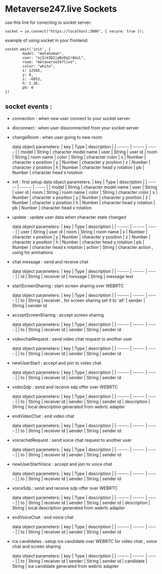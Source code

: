 # Metaverse247.live Sockets
use this line for conecting to socket server:

    socket = io.connect("https://localhost:3000", { secure: true });

example of using socket in your frontend:

    socket.emit('init', {
            model: "metahuman",
            user: "ojIckSD2jqNzOqIrAGzL",
            room: "metaverse247live",
            color: "white",
            x: 12565,
            y: 0,
            z: -6952,
            h: 1.26,
            pb: 0
    })

## socket events :

- connection : when new user connect to your socket server

- disconnect : when user dissconnected from your socket server

- changeRoom : when user going to new room

    data object parameters:
    | key | Type | description |
    | ------ | ------ | ----- |
    | model | String | character model name
    | user | String | user id
    | room | String | room name
    | color | String | character color
    | x | Number | character x position
    | y | Number | character y position
    | z | Number | character z position
    | h | Number | character head y rotation
    | pb | Number | character head x rotation

- init : first setup
    data object parameters:
    | key | Type | description |
    | ------ | ------ | ----- |
    | model | String | character model name
    | user | String | user id
    | room | String | room name
    | color | String | character color
    | x | Number | character x position
    | y | Number | character y position
    | z | Number | character z position
    | h | Number | character head y rotation
    | pb | Number | character head x rotation

- update : update user data when character state changed

    data object parameters:
    | key | Type | description |
    | ------ | ------ | ----- |
    | user | String | user id
    | room | String | room name
    | x | Number | character x position
    | y | Number | character y position
    | z | Number | character z position
    | h | Number | character head y rotation
    | pb | Number | character head x rotation
    | action | String | character action , using for animations

- chat message : send and receive chat 

    data object parameters:
    | key | Type | description |
    | ------ | ------ | ----- |
    | id | String | receiver id
    | message | String | message text

- startScreenSharing : start screen sharing over WEBRTC

    data object parameters:
    | key | Type | description |
    | ------ | ------ | ----- |
    | to | String | receiver , for screen sharing set it to 'all' 
    | sender | String | sender id

- acceptScreenSharing : accept screen sharing

    data object parameters:
    | key | Type | description |
    | ------ | ------ | ----- |
    | to | String | receiver id
    | sender | String | sender id


- videochatRequest : send video chat request to another user
    
    data object parameters:
    | key | Type | description |
    | ------ | ------ | ----- |
    | to | String | receiver id
    | sender | String | sender id

- newUserStart : accept and join to video chat

    data object parameters:
    | key | Type | description |
    | ------ | ------ | ----- |
    | to | String | receiver id 
    | sender | String | sender id

- videoSdp : send and receive sdp offer over WEBRTC

    data object parameters:
    | key | Type | description |
    | ------ | ------ | ----- |
    | to | String | receiver id
    | sender | String | sender id
    | description | String | local description generated from webrtc adapter

- endVideoChat : end video chat
    
    data object parameters:
    | key | Type | description |
    | ------ | ------ | ----- |
    | to | String | receiver id
    | sender | String | sender id

- voicechatRequest : send voice chat request to another user
    
    data object parameters:
    | key | Type | description |
    | ------ | ------ | ----- |
    | to | String | receiver id
    | sender | String | sender id

- newUserStartVoice : accept and join to voice chat
    
    data object parameters:
    | key | Type | description |
    | ------ | ------ | ----- |
    | to | String | receiver id
    | sender | String | sender id

- voiceSdp : send and receive sdp offer over WEBRTC

    data object parameters:
    | key | Type | description |
    | ------ | ------ | ----- |
    | to | String | receiver id
    | sender | String | sender id
    | description | String | local description generated from webrtc adapter

- endVoiceChat : end voice chat
    
    data object parameters:
    | key | Type | description |
    | ------ | ------ | ----- |
    | to | String | receiver id
    | sender | String | sender id

- ice candidates : setup ice candidate over WEBRTC for video chat , voice chat and screen sharing
    
    data object parameters:
    | key | Type | description |
    | ------ | ------ | ----- |
    | to | String | receiver id
    | sender | String | sender id
    | candidate | String | ice candidate generated from webrtc adapter
